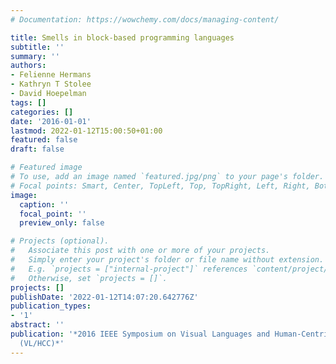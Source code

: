 ```yaml
---
# Documentation: https://wowchemy.com/docs/managing-content/

title: Smells in block-based programming languages
subtitle: ''
summary: ''
authors:
- Felienne Hermans
- Kathryn T Stolee
- David Hoepelman
tags: []
categories: []
date: '2016-01-01'
lastmod: 2022-01-12T15:00:50+01:00
featured: false
draft: false

# Featured image
# To use, add an image named `featured.jpg/png` to your page's folder.
# Focal points: Smart, Center, TopLeft, Top, TopRight, Left, Right, BottomLeft, Bottom, BottomRight.
image:
  caption: ''
  focal_point: ''
  preview_only: false

# Projects (optional).
#   Associate this post with one or more of your projects.
#   Simply enter your project's folder or file name without extension.
#   E.g. `projects = ["internal-project"]` references `content/project/deep-learning/index.md`.
#   Otherwise, set `projects = []`.
projects: []
publishDate: '2022-01-12T14:07:20.642776Z'
publication_types:
- '1'
abstract: ''
publication: '*2016 IEEE Symposium on Visual Languages and Human-Centric Computing
  (VL/HCC)*'
---
```

